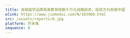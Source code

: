 ```yaml
---
title: 高端留学品牌易美教育获数千万元战略投资，投资方为易居中国
wlink: https://www.jiemodui.com/N/103960.html
src: /assets/reports/8.jpg
platform: 芥末堆
sequence: 8
---
```

